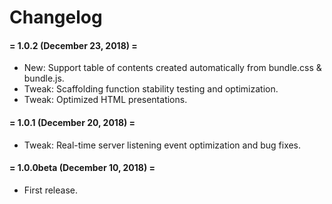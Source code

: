 # Changelog

#### = 1.0.2 (December 23, 2018) =

* New: Support table of contents created automatically from bundle.css & bundle.js.
* Tweak: Scaffolding function stability testing and optimization.
* Tweak: Optimized HTML presentations.


#### = 1.0.1 (December 20, 2018) =

* Tweak: Real-time server listening event optimization and bug fixes.



#### = 1.0.0beta (December 10, 2018) =

* First release.
